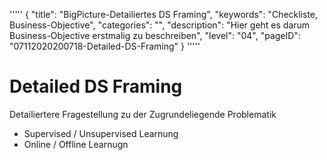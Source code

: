 '''''
{
"title": "BigPicture-Detailiertes DS Framing",
"keywords": "Checkliste, Business-Objective",
"categories": "",
"description": "Hier geht es darum Business-Objective erstmalig zu beschreiben",
"level": "04",
"pageID": "07112020200718-Detailed-DS-Framing"
}
'''''

<h1>Detailed DS Framing</h1>

Detailiertere Fragestellung zu der Zugrundeliegende Problematik

- Supervised / Unsupervised Learnung
- Online / Offline Learnugn

